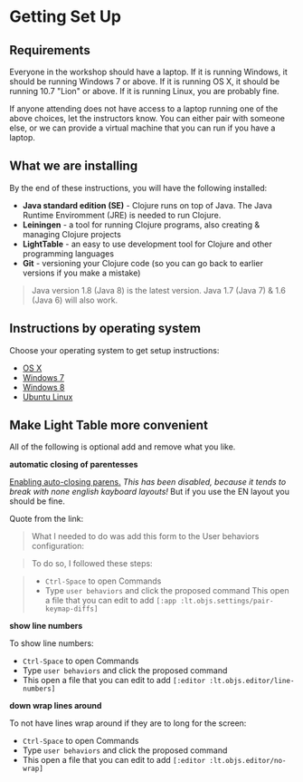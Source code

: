 Getting Set Up
==============

## Requirements

Everyone in the workshop should have a laptop. If it is running Windows, it should be running Windows 7 or above. If it is running OS X, it should be running 10.7 "Lion" or above. If it is running Linux, you are probably fine.

If anyone attending does not have access to a laptop running one of the above choices, let the instructors know. You can either pair with someone else, or we can provide a virtual machine that you can run if you have a laptop.

## What we are installing

By the end of these instructions, you will have the following installed:

* **Java standard edition (SE)** - Clojure runs on top of Java.  The Java Runtime Enviromment (JRE) is needed to run Clojure. 
* **Leiningen** - a tool for running Clojure programs, also creating & managing Clojure projects
* **LightTable** - an easy to use development tool for Clojure and other programming languages
* **Git** - versioning your Clojure code (so you can go back to earlier versions if you make a mistake)

> Java version 1.8 (Java 8) is the latest version.  Java 1.7 (Java 7) & 1.6 (Java 6) will also work.

## Instructions by operating system

Choose your operating system to get setup instructions:

* [OS X](setup_osx.md)
* [Windows 7](setup_win7.md)
* [Windows 8](setup_win8.md)
* [Ubuntu Linux](setup_ubuntu.md)

## Make Light Table more convenient

All of the following is optional add and remove what you like.

**automatic closing of parentesses**

[Enabling auto-closing parens.](http://stackoverflow.com/questions/27818505/light-table-parentheses-are-not-auto-closing)
*This has been disabled, because it tends to break with none english kayboard layouts!*
But if you use the EN layout you should be fine.

Quote from the link:
> What I needed to do was add this form to the User behaviors configuration:

> To do so, I followed these steps:

> * `Ctrl-Space` to open Commands  
> * Type `user behaviors` and click the proposed command
> This open a file that you can edit to add
> `[:app :lt.objs.settings/pair-keymap-diffs]`


**show line numbers**

To show line numbers:
* `Ctrl-Space` to open Commands
* Type `user behaviors` and click the proposed command
* This open a file that you can edit to add `[:editor :lt.objs.editor/line-numbers]`

**down wrap lines around**

To not have lines wrap around if they are to long for the screen:
* `Ctrl-Space` to open Commands
* Type `user behaviors` and click the proposed command
* This open a file that you can edit to add `[:editor :lt.objs.editor/no-wrap]`
